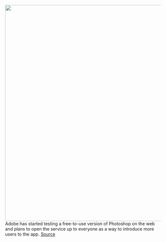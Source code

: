 <img src='https://cdn.vox-cdn.com/thumbor/5YNj1RmJws0gGYdKyfR4alW2lUI=/0x0:3000x2000/1200x800/filters:focal(1260x760:1740x1240)/cdn.vox-cdn.com/uploads/chorus_image/image/70974269/acastro_STK124_02.0.jpg' width='700px' /><br/>
Adobe has started testing a free-to-use version of Photoshop on the web and plans to open the service up to everyone as a way to introduce more users to the app.
<a href='https://www.theverge.com/2022/6/14/23162580/photoshop-web-free-freemium-version-adobe'> Source <a/>